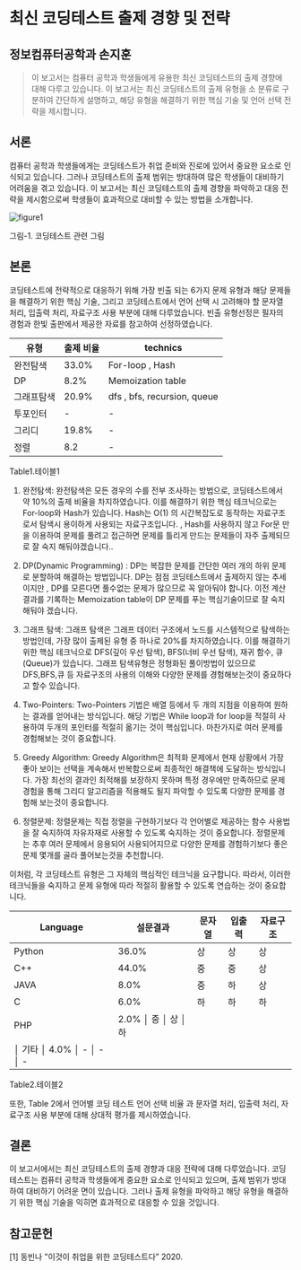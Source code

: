 # 최신 코딩테스트 출제 경향 및 전략
## 정보컴퓨터공학과 손지훈

>이 보고서는 컴퓨터 공학과 학생들에게 유용한 최신 코딩테스트의 출제 경향에 대해 다루고 있습니다. 이 보고서는 최신 코딩테스트의 출제 유형을 소 분류로 구분하여 간단하게 설명하고, 해당 유형을 해결하기 위한 핵심 기술 및 언어 선택 전략을 제시합니다.

## 서론
컴퓨터 공학과 학생들에게는 코딩테스트가 취업 준비와 진로에 있어서 중요한 요소로 인식되고 있습니다. 그러나 코딩테스트의 출제 범위는 방대하여 많은 학생들이 대비하기 어려움을 겪고 있습니다. 이 보고서는 최신 코딩테스트의 출제 경향을 파악하고 대응 전략을 제시함으로써 학생들이 효과적으로 대비할 수 있는 방법을 소개합니다.

![figure1]({{site.baseurl}}/images/231005/02.png)


그림-1. 코딩테스트 관련 그림 

## 본론
코딩테스트에 전략적으로 대응하기 위해 가장 빈출 되는 6가지 문제 유형과 해당 문제들을 해결하기 위한 핵심 기술, 그리고 코딩테스트에서 언어 선택 시 고려해야 할 문자열 처리, 입출력 처리, 자료구조 사용 부분에 대해 다루었습니다. 빈출 유형선정은 필자의 경험과 한빛 출판에서 제공한 자료를 참고하여 선정하였습니다.


| 유형 | 출제 비율 | technics |
| --- |---| --- |
| 완전탐색 | 33.0% | For-loop , Hash |
| DP | 8.2% | Memoization table |
| 그래프탐색 | 20.9% |dfs , bfs, recursion, queue |
| 투포인터 | - | - |
| 그리디 | 19.8% | - |
| 정렬 | 8.2 | - | 
Table1.테이블1


1. 완전탐색: 완전탐색은 모든 경우의 수를 전부 조사하는 방법으로, 코딩테스트에서 약 10%의 출제 비율을 차지하였습니다. 이를 해결하기 위한 핵심 테크닉으로는 For-loop와 Hash가 있습니다. Hash는 O(1) 의 시간복잡도로 동작하는 자료구조로서 탐색시 용이하게 사용되는 자료구조입니다. , Hash를 사용하지 않고 For문 만을 이용하여 문제를 풀려고 접근하면 문제를 틀리게 만드는 문제들이 자주 출제되므로 잘 숙지 해둬야겠습니다.. 

2. DP(Dynamic Programming) : DP는 복잡한 문제를 간단한 여러 개의 하위 문제로 분할하여 해결하는 방법입니다. DP는 점점 코딩테스트에서 출제하지 않는 추세이지만 , DP를 모른다면 풀수없는 문제가 많으므로 꼭 알아둬야 합니다.  이전 계산 결과를 기록하는 Memoization table이 DP 문제를 푸는 핵심기술이므로 잘 숙지해둬야 겠습니다.

3. 그래프 탐색: 그래프 탐색은 그래프 데이터 구조에서 노드를 시스템적으로 탐색하는 방법인데, 가장 많이 출제된 유형 중 하나로 20%를 차지하였습니다. 이를 해결하기 위한 핵심 테크닉으로 DFS(깊이 우선 탐색), BFS(너비 우선 탐색), 재귀 함수, 큐(Queue)가 있습니다. 그래프 탐색유형은 정형화된 풀이방법이 있으므로 DFS,BFS,큐 등 자료구조의 사용의 이해와 다양한 문제를 경험해보는것이 중요하다고 할수 있습니다.

4. Two-Pointers: Two-Pointers 기법은 배열 등에서 두 개의 지점을 이용하여 원하는 결과를 얻어내는 방식입니다. 해당 기법은 While loop과 for loop을 적절히 사용하여 두개의 포인터를 적절히 옮기는 것이 핵심입니다. 마찬가지로 여러 문제를 경험해보는 것이 중요합니다.

5. Greedy Algorithm: Greedy Algorithm은 최적화 문제에서 현재 상황에서 가장 좋아 보이는 선택을 계속해서 반복함으로써 최종적인 해결책에 도달하는 방식입니다. 가장 최선의 결과인 최적해를 보장하지 못하며 특정 경우에만 만족하므로 문제 경험을 통해 그리디 알고리즘을 적용해도 될지 파악할 수 있도록 다양한 문제를 경험해 보는것이 중요합니다. 

6. 정렬문제:  정렬문제는 직접 정렬을 구현하기보다 각 언어별로 제공하는 함수 사용법을 잘 숙지하여 자유자재로 사용할 수 있도록 숙지하는 것이 중요합니다. 정렬문제는 추후 여러 문제에서 응용되어 사용되어지므로 다양한 문제를 경험하기보다 좋은 문제 몇개를 골라 풀어보는것을 추천합니다. 

이처럼, 각 코딩테스트 유형은 그 자체의 핵심적인 테크닉을 요구합니다. 따라서, 이러한 테크닉들을 숙지하고 문제 유형에 따라 적절히 활용할 수 있도록 연습하는 것이 중요합니다.


 
| Language | 설문결과 | 문자열 | 입출력 | 자료구조 |
|----------|---------|--------|--------|----------|
| Python   | 36.0%   | 상     | 상     | 상       |
| C++      | 44.0%   | 중     | 중     | 상       |
| JAVA     | 8.0%    | 중	  | 하	   | 상		  |
| C        | 6.0%    | 하	  | 하	   | 하		  |
| PHP      | 2.0%    │ 중	  │ 상	   │ 하	      |
│ 기타 	    │ 4.0%    │ - 	   │ - 	   │ - 	      |
Table2.테이블2




또한, Table 2에서 언어별 코딩 테스트 언어 선택 비율 과  문자열 처리, 입출력 처리, 자료구조 사용 부분에 대해 상대적 평가를 제시하였습니다.


## 결론
이 보고서에서는 최신 코딩테스트의 출제 경향과 대응 전략에 대해 다루었습니다. 코딩테스트는 컴퓨터 공학과 학생들에게 중요한 요소로 인식되고 있으며, 출제 범위가 방대하여 대비하기 어려운 면이 있습니다. 그러나 출제 유형을 파악하고 해당 유형을 해결하기 위한 핵심 기술을 익히면 효과적으로 대응할 수 있을 것입니다.

## 참고문헌
[1] 동빈나 "이것이 취업을 위한 코딩테스트다” 2020.

